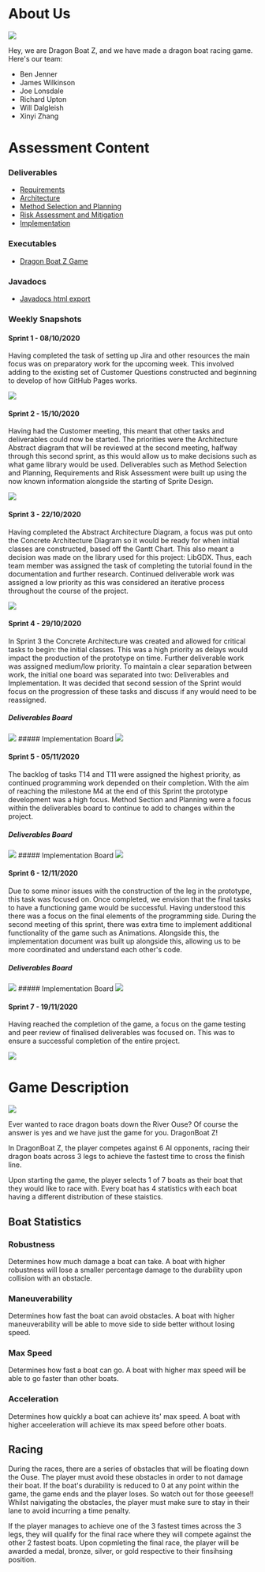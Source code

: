 # About Us

<img src="core/assets/dragonboatz Logo.png">

Hey, we are Dragon Boat Z, and we have made a dragon boat racing game.
Here's our team:
*   Ben Jenner
*   James Wilkinson
*   Joe Lonsdale
*   Richard Upton
*   Will Dalgleish
*   Xinyi Zhang

# Assessment Content
### Deliverables
*   <a href="docs/Req1.pdf">Requirements</a>
*   <a href="docs/Arch1.pdf">Architecture</a>
*   <a href="docs/Plan1.pdf">Method Selection and Planning</a>
*   <a href="docs/Risk1.pdf">Risk Assessment and Mitigation</a>
*   <a href="docs/Impl1.pdf">Implementation</a>

### Executables
*   <a href="https://github.com/TheWill10m/Dragon-Boat-Z/releases/download/v1.0/DragonBoat.jar">Dragon Boat Z Game</a>

### Javadocs
*   <a href="docs/javadoc/index.html">Javadocs html export</a>

### Weekly Snapshots
#### Sprint 1 - 08/10/2020
Having completed the task of setting up Jira and other resources the main focus was on preparatory work for the 
upcoming week. This involved adding to the existing set of Customer Questions constructed and beginning to develop
of how GitHub Pages works. 

<img src="docs/sprints/Sprint 1.png">

#### Sprint 2 - 15/10/2020
Having had the Customer meeting, this meant that other tasks and deliverables could now be started. The priorities 
were the Architecture Abstract diagram that will be reviewed at the second meeting, halfway through this second 
sprint, as this would allow us to make decisions such as what game library would be used. Deliverables such as 
Method Selection and Planning, Requirements and Risk Assessment were built up using the now known information 
alongside the starting of Sprite Design. 

<img src="docs/sprints/Sprint 2.png">

#### Sprint 3 - 22/10/2020
Having completed the Abstract Architecture Diagram, a focus was put onto the Concrete Architecture Diagram so 
it would be ready for when initial classes are constructed, based off the Gantt Chart. This also meant a decision
was made on the library used for this project: LibGDX. Thus, each team member was assigned the task of completing
the tutorial found in the documentation and further research. Continued deliverable work was assigned a low priority
as this was considered an iterative process throughout the course of the project. 

<img src="docs/sprints/Sprint 3.png">

#### Sprint 4 - 29/10/2020
In Sprint 3 the Concrete Architecture was created and allowed for critical tasks to begin: the initial classes. This
was a high priority as delays would impact the production of the prototype on time. Further deliverable work was 
assigned medium/low priority. To maintain a clear separation between work, the initial one board was separated into 
two: Deliverables and Implementation. It was decided that second session of the Sprint would focus on the progression
of these tasks and discuss if any would need to be reassigned. 

##### Deliverables Board
<img src="docs/sprints/Sprint 4 - Deliverables.png">
##### Implementation Board
<img src="docs/sprints/Sprint 4 - Implementation.png">

#### Sprint 5 - 05/11/2020
The backlog of tasks T14 and T11 were assigned the highest priority, as continued programming work depended on their
completion. With the aim of reaching the milestone M4 at the end of this Sprint the prototype development was a high
focus. Method Section and Planning were a focus within the deliverables board to continue to add to changes within
the project.

##### Deliverables Board
<img src="docs/sprints/Sprint_5_-_Deliverables.png">
##### Implementation Board
<img src="docs/sprints/Sprint_5_-_Implementation.png">

#### Sprint 6 - 12/11/2020
Due to some minor issues with the construction of the leg in the prototype, this task was focused on. Once completed,
we envision that the final tasks to have a functioning game would be successful. Having understood this there was
a focus on the final elements of the programming side. During the second meeting of this sprint, there was extra time
to implement additional functionality of the game such as Animations. 
Alongside this, the implementation document was built up alongside this, allowing us to be more coordinated and 
understand each other's code. 

##### Deliverables Board
<img src="docs/sprints/Sprint 6 - Deliverables.png">
##### Implementation Board
<img src="docs/sprints/Sprint 6 - Implementation.png">

#### Sprint 7 - 19/11/2020
Having reached the completion of the game, a focus on the game testing and peer review of finalised deliverables was
focused on. This was to ensure a successful completion of the entire project. 

<img src="docs/sprints/Sprint 7.png">

# Game Description

<img src="core/assets/example screen for website.png">

Ever wanted to race dragon boats down the River Ouse? 
Of course the answer is yes and we have just the game for you.
DragonBoat Z!

In DragonBoat Z, the player competes against 6 AI opponents, racing their dragon boats across 3 legs to achieve the fastest time to cross the finish line.

Upon starting the game, the player selects 1 of 7 boats as their boat that they would like to race with.
Every boat has 4 statistics with each boat having a different distribution of these staistics.

## Boat Statistics
### Robustness
Determines how much damage a boat can take. A boat with higher robustness will lose a smaller percentage damage to the durability upon collision with an obstacle.
### Maneuverability
Determines how fast the boat can avoid obstacles. A boat with higher maneuverability will be able to move side to side better without losing speed.
### Max Speed
Determines how fast a boat can go. A boat with higher max speed will be able to go faster than other boats.
### Acceleration
Determines how quickly a boat can achieve its' max speed. A boat with higher acceeleration will achieve its max speed before other boats.

## Racing
During the races, there are a series of obstacles that will be floating down the Ouse. The player must avoid these obstacles in order to not damage their boat.
If the boat's durability is reduced to 0 at any point within the game, the game ends and the player loses. So watch out for those geeese!!
Whilst naivigating the obstacles, the player must make sure to stay in their lane to avoid incurring a time penalty.

If the player manages to achieve one of the 3 fastest times across the 3 legs, they will qualify for the final race where they will compete against the other 2 fastest boats.
Upon copmleting the final race, the player will be awarded a medal, bronze, silver, or gold respective to their finsihsing position.
